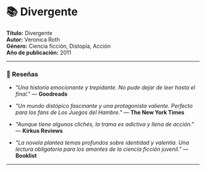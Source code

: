 # 📚 Divergente

**Título:** Divergente  
**Autor:** Veronica Roth  
**Género:** Ciencia ficción, Distopía, Acción  
**Año de publicación:** 2011  

---



### 📝 Reseñas

- *"Una historia emocionante y trepidante. No pude dejar de leer hasta el final."* — **Goodreads**

- *"Un mundo distópico fascinante y una protagonista valiente. Perfecto para los fans de Los Juegos del Hambre."* — **The New York Times**

- *"Aunque tiene algunos clichés, la trama es adictiva y llena de acción."* — **Kirkus Reviews**

- *"La novela plantea temas profundos sobre identidad y valentía. Una lectura obligatoria para los amantes de la ciencia ficción juvenil."* — **Booklist**

---
